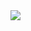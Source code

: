<!--
<a href="https://github.com/anuraghazra/github-readme-stats">
  <img align="left" src="https://github-readme-stats.vercel.app/api?username=Horachan22&show_icons=true" />
</a>
--!>

<a href="https://github.com/anuraghazra/github-readme-stats">
  <img align="left" src="https://github-readme-stats-sage-phi.vercel.app/api/top-langs/?username=Horachan22&layout=compact&hide=Jupyter%20Notebook" />
</a>

<!--
**Horachan22/Horachan22** is a ✨ _special_ ✨ repository because its `README.md` (this file) appears on your GitHub profile.

Here are some ideas to get you started:

- 🔭 I’m currently working on ...
- 🌱 I’m currently learning ...
- 👯 I’m looking to collaborate on ...
- 🤔 I’m looking for help with ...
- 💬 Ask me about ...
- 📫 How to reach me: ...
- 😄 Pronouns: ...
- ⚡ Fun fact: ...
-->
